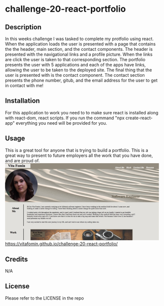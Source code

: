 # challenge-20-react-portfolio

## Description

 In this weeks challenge I was tasked to complete my protfolio using react. When the application loads the user is presented with a page that contains the the header, main section, and the contact components. The header is presented with the navigational links and a profile picture. When the links are click the user is taken to that corresponding section. The portfolio presents the user with 5 applications and each of the apps have links, allowing the user to be taken to the deployed site. The final thing that the user is presented with is the contact component. The contact section presents the phone number, gitub, and the email address for the user to get in contact with me!

## Installation

For this application to work you need to to make sure react is installed along with react-dom, react scripts. If you run the command "npx create-react-app" everything you need will be provided for you.  


## Usage

This is a great tool for anyone that is trying to build a portfolio. This is a great way to present to future employers all the work that you have done, and are proud of. 
![challenge20-screenshot](./src/images/challenge20-screenshot.png)
https://vitafomin.github.io/challenge-20-react-portfolio/

## Credits

N/A

## License

Please refer to the LICENSE in the repo